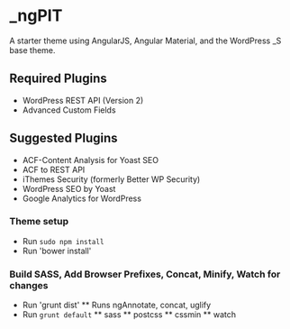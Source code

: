 # _ngPIT
A starter theme using AngularJS, Angular Material, and the WordPress _S base theme.

## Required Plugins
* WordPress REST API (Version 2)
* Advanced Custom Fields

## Suggested Plugins
* ACF-Content Analysis for Yoast SEO
* ACF to REST API
* iThemes Security (formerly Better WP Security)
* WordPress SEO by Yoast
* Google Analytics for WordPress

### Theme setup
* Run `sudo npm install`
* Run 'bower install'

### Build SASS, Add Browser Prefixes, Concat, Minify, Watch for changes
* Run 'grunt dist'
** Runs ngAnnotate, concat, uglify
* Run `grunt default`
** sass
** postcss
** cssmin
** watch
